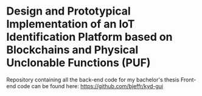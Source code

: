 # Design and Prototypical Implementation of an IoT Identification Platform based on Blockchains and Physical Unclonable Functions (PUF)
Repository containing all the back-end code for my bachelor's thesis
Front-end code can be found here: https://github.com/bjeffr/kyd-gui
